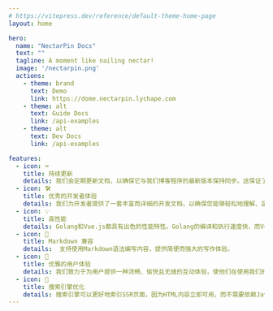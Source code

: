 ```yaml
---
# https://vitepress.dev/reference/default-theme-home-page
layout: home

hero:
  name: "NectarPin Docs"
  text: ""
  tagline: A moment like nailing nectar!
  image: '/nectarpin.png'
  actions:
    - theme: brand
      text: Demo
      link: https://dome.nectarpin.lychape.com
    - theme: alt
      text: Guide Docs
      link: /api-examples
    - theme: alt
      text: Dev Docs
      link: /api-examples

features:
  - icon: ⌨️
    title: 持续更新
    details: 我们会定期更新文档，以确保它与我们博客程序的最新版本保持同步。这保证了文档的实用性和准确性。
  - icon: 🛠️
    title: 优秀的开发者体验
    details: 我们为开发者提供了一套丰富而详细的开发文档，以确保您能够轻松地理解、定制和利用我们博客程序的强大功能。
  - icon: 💡  
    title: 高性能
    details: Golang和Vue.js都具有出色的性能特性。Golang的编译和执行速度快，而Vue.js的虚拟DOM和组件化设计有助于提高前端性能。
  - icon: 📝
    title: Markdown 兼容
    details:  支持使用Markdown语法编写内容，提供简便而强大的写作体验。
  - icon: 🥰
    title: 优雅的用户体验
    details: 我们致力于为用户提供一种流畅、愉悦且无缝的互动体验，使他们在使用我们的产品时感到舒适和满足。
  - icon: 👀
    title: 搜索引擎优化
    details: 搜索引擎可以更好地索引SSR页面，因为HTML内容立即可用，而不需要依赖JavaScript在客户端渲染内容。
---
```


